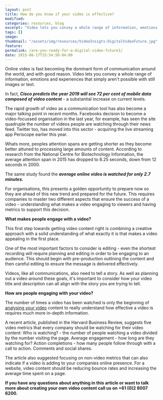 ```yaml
---
layout: post
title: How do you know if your video is effective?
modified:
categories: resources, blog
excerpt: "Video lets you convey a whole range of information, emotions and experiences that simply aren't possible with still images or text. Are you ready to make the change?"
tags: []
image:
thumbnail: "/assets/img/resources/VideoInsigts-DigitalVideoFuture.jpg"
feature:
permalink: /are-you-ready-for-a-digital-video-future1/
date: 2015-06-17T15:54:50-04:00
---
```


Online video is fast becoming the dominant form of communication around the world, and with good reason. Video lets you convey a whole range of information, emotions and experiences that simply aren't possible with still images or text.

In fact, <em><strong>Cisco predicts the year 2019 will see 72 per cent of mobile data composed of video content</strong></em> - a substantial increase on current levels.

The rapid growth of video as a communication tool has also become a major talking point in recent months. Facebooks decision to become a video-focussed organisation in the last year, for example, has seen the site quadruple the number of videos people are watching through their news feed. Twitter too, has moved into this sector - acquiring the live streaming app Periscope earlier this year.

Whats more, peoples attention spans are getting shorter as they become better attuned to processing large amounts of content. According to research from the National Centre for Biotechnology Information, the average attention span in 2015 has dropped to 8.25 seconds, down from 12 seconds in 2000.

The same study found the <em><strong>average online video is watched for only 2.7 minutes.</strong></em>

For organisations, this presents a golden opportunity to prepare now so they are ahead of this new trend and prepared for the future. This requires companies to master two different aspects that ensure the success of a video - understanding what makes a video engaging to viewers and having metrics to support this decision.

<strong>What makes people engage with a video?</strong>

This first step towards getting video content right is combining a creative approach with a solid understanding of what exactly it is that makes a video appealing in the first place.

One of the most important factors to consider is editing - even the shortest recording will require planning and editing in order to be engaging to an audience. This should begin with pre-production outlining the content and then careful editing to ensure the message is delivered effectively.

Videos, like all communications, also need to tell a story. As well as planning out a video around these goals, it's important to consider how your video title and description can all align with the story you are trying to tell.

<strong>How are people engaging with your video?</strong>

The number of times a video has been watched is only the beginning of <a href="http://viocorp.com/manage/?tab=6">analysing your video</a> content to really understand how effective a video is requires much more in-depth information.

A recent article, published in the Harvard Business Review, suggests five video metrics that every company should be watching for their video content:
Who is watching? - the number of people watching a video divided by the number visiting the page.
Average engagement - how long are they watching for?
Action completions - how many people follow through with a call to action.
Comments and social shares.

The article also suggested focusing on non-video metrics that can also indicate if a video is adding to your companies online presence. For a website, video content should be reducing bounce rates and increasing the average time spent on a page.

<strong>If you have any questions about anything in this article or want to talk more about creating your own video content call us on +61 (0)2 8007 6200.</strong>